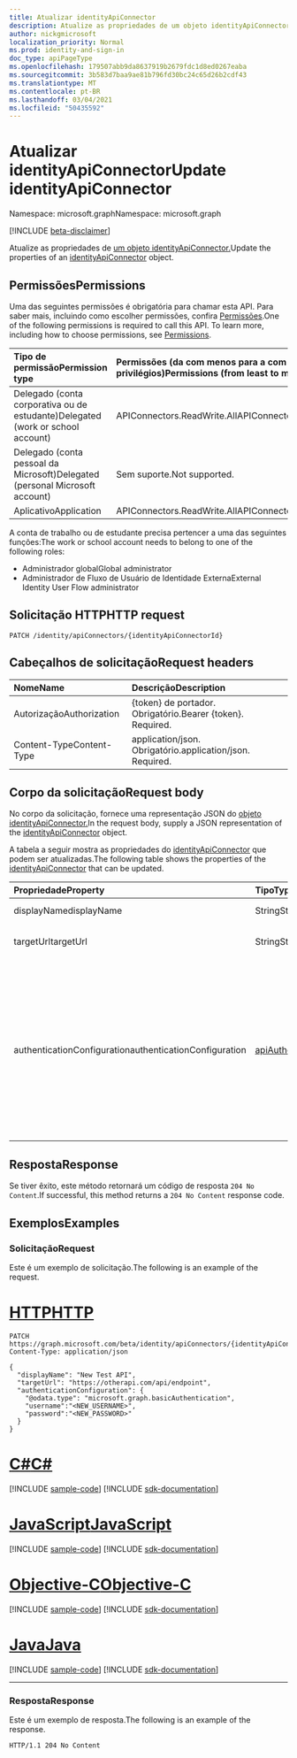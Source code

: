 ```yaml
---
title: Atualizar identityApiConnector
description: Atualize as propriedades de um objeto identityApiConnector.
author: nickgmicrosoft
localization_priority: Normal
ms.prod: identity-and-sign-in
doc_type: apiPageType
ms.openlocfilehash: 179507abb9da8637919b2679fdc1d8ed0267eaba
ms.sourcegitcommit: 3b583d7baa9ae81b796fd30bc24c65d26b2cdf43
ms.translationtype: MT
ms.contentlocale: pt-BR
ms.lasthandoff: 03/04/2021
ms.locfileid: "50435592"
---
```

# <a name="update-identityapiconnector"></a><span data-ttu-id="ef0da-103">Atualizar identityApiConnector</span><span class="sxs-lookup"><span data-stu-id="ef0da-103">Update identityApiConnector</span></span>

<span data-ttu-id="ef0da-104">Namespace: microsoft.graph</span><span class="sxs-lookup"><span data-stu-id="ef0da-104">Namespace: microsoft.graph</span></span>

[!INCLUDE [beta-disclaimer](../../includes/beta-disclaimer.md)]

<span data-ttu-id="ef0da-105">Atualize as propriedades de [um objeto identityApiConnector.](../resources/identityapiconnector.md)</span><span class="sxs-lookup"><span data-stu-id="ef0da-105">Update the properties of an [identityApiConnector](../resources/identityapiconnector.md) object.</span></span>

## <a name="permissions"></a><span data-ttu-id="ef0da-106">Permissões</span><span class="sxs-lookup"><span data-stu-id="ef0da-106">Permissions</span></span>

<span data-ttu-id="ef0da-p101">Uma das seguintes permissões é obrigatória para chamar esta API. Para saber mais, incluindo como escolher permissões, confira [Permissões](/graph/permissions-reference).</span><span class="sxs-lookup"><span data-stu-id="ef0da-p101">One of the following permissions is required to call this API. To learn more, including how to choose permissions, see [Permissions](/graph/permissions-reference).</span></span>

| <span data-ttu-id="ef0da-109">Tipo de permissão</span><span class="sxs-lookup"><span data-stu-id="ef0da-109">Permission type</span></span>                        | <span data-ttu-id="ef0da-110">Permissões (da com menos para a com mais privilégios)</span><span class="sxs-lookup"><span data-stu-id="ef0da-110">Permissions (from least to most privileged)</span></span> |
| :------------------------------------- | :------------------------------------------ |
| <span data-ttu-id="ef0da-111">Delegado (conta corporativa ou de estudante)</span><span class="sxs-lookup"><span data-stu-id="ef0da-111">Delegated (work or school account)</span></span>     | <span data-ttu-id="ef0da-112">APIConnectors.ReadWrite.All</span><span class="sxs-lookup"><span data-stu-id="ef0da-112">APIConnectors.ReadWrite.All</span></span> |
| <span data-ttu-id="ef0da-113">Delegado (conta pessoal da Microsoft)</span><span class="sxs-lookup"><span data-stu-id="ef0da-113">Delegated (personal Microsoft account)</span></span> | <span data-ttu-id="ef0da-114">Sem suporte.</span><span class="sxs-lookup"><span data-stu-id="ef0da-114">Not supported.</span></span>  |
| <span data-ttu-id="ef0da-115">Aplicativo</span><span class="sxs-lookup"><span data-stu-id="ef0da-115">Application</span></span>                            | <span data-ttu-id="ef0da-116">APIConnectors.ReadWrite.All</span><span class="sxs-lookup"><span data-stu-id="ef0da-116">APIConnectors.ReadWrite.All</span></span> |

<span data-ttu-id="ef0da-117">A conta de trabalho ou de estudante precisa pertencer a uma das seguintes funções:</span><span class="sxs-lookup"><span data-stu-id="ef0da-117">The work or school account needs to belong to one of the following roles:</span></span>

* <span data-ttu-id="ef0da-118">Administrador global</span><span class="sxs-lookup"><span data-stu-id="ef0da-118">Global administrator</span></span>
* <span data-ttu-id="ef0da-119">Administrador de Fluxo de Usuário de Identidade Externa</span><span class="sxs-lookup"><span data-stu-id="ef0da-119">External Identity User Flow administrator</span></span>

## <a name="http-request"></a><span data-ttu-id="ef0da-120">Solicitação HTTP</span><span class="sxs-lookup"><span data-stu-id="ef0da-120">HTTP request</span></span>

<!-- {
  "blockType": "ignored"
}
-->

``` http
PATCH /identity/apiConnectors/{identityApiConnectorId}
```

## <a name="request-headers"></a><span data-ttu-id="ef0da-121">Cabeçalhos de solicitação</span><span class="sxs-lookup"><span data-stu-id="ef0da-121">Request headers</span></span>
|<span data-ttu-id="ef0da-122">Nome</span><span class="sxs-lookup"><span data-stu-id="ef0da-122">Name</span></span>|<span data-ttu-id="ef0da-123">Descrição</span><span class="sxs-lookup"><span data-stu-id="ef0da-123">Description</span></span>|
|:---|:---|
|<span data-ttu-id="ef0da-124">Autorização</span><span class="sxs-lookup"><span data-stu-id="ef0da-124">Authorization</span></span>|<span data-ttu-id="ef0da-p102">{token} de portador. Obrigatório.</span><span class="sxs-lookup"><span data-stu-id="ef0da-p102">Bearer {token}. Required.</span></span>|
|<span data-ttu-id="ef0da-127">Content-Type</span><span class="sxs-lookup"><span data-stu-id="ef0da-127">Content-Type</span></span>|<span data-ttu-id="ef0da-p103">application/json. Obrigatório.</span><span class="sxs-lookup"><span data-stu-id="ef0da-p103">application/json. Required.</span></span>|

## <a name="request-body"></a><span data-ttu-id="ef0da-130">Corpo da solicitação</span><span class="sxs-lookup"><span data-stu-id="ef0da-130">Request body</span></span>
<span data-ttu-id="ef0da-131">No corpo da solicitação, fornece uma representação JSON do [objeto identityApiConnector.](../resources/identityapiconnector.md)</span><span class="sxs-lookup"><span data-stu-id="ef0da-131">In the request body, supply a JSON representation of the [identityApiConnector](../resources/identityapiconnector.md) object.</span></span>

<span data-ttu-id="ef0da-132">A tabela a seguir mostra as propriedades do [identityApiConnector](../resources/identityapiconnector.md) que podem ser atualizadas.</span><span class="sxs-lookup"><span data-stu-id="ef0da-132">The following table shows the properties of the [identityApiConnector](../resources/identityapiconnector.md) that can be updated.</span></span>


|<span data-ttu-id="ef0da-133">Propriedade</span><span class="sxs-lookup"><span data-stu-id="ef0da-133">Property</span></span>|<span data-ttu-id="ef0da-134">Tipo</span><span class="sxs-lookup"><span data-stu-id="ef0da-134">Type</span></span>|<span data-ttu-id="ef0da-135">Descrição</span><span class="sxs-lookup"><span data-stu-id="ef0da-135">Description</span></span>|
|:---|:---|:---|
|<span data-ttu-id="ef0da-136">displayName</span><span class="sxs-lookup"><span data-stu-id="ef0da-136">displayName</span></span>|<span data-ttu-id="ef0da-137">String</span><span class="sxs-lookup"><span data-stu-id="ef0da-137">String</span></span>| <span data-ttu-id="ef0da-138">O nome do conector da API.</span><span class="sxs-lookup"><span data-stu-id="ef0da-138">The name of the API connector.</span></span> |
|<span data-ttu-id="ef0da-139">targetUrl</span><span class="sxs-lookup"><span data-stu-id="ef0da-139">targetUrl</span></span>|<span data-ttu-id="ef0da-140">String</span><span class="sxs-lookup"><span data-stu-id="ef0da-140">String</span></span>| <span data-ttu-id="ef0da-141">A URL do ponto de extremidade da API a ser chamada.</span><span class="sxs-lookup"><span data-stu-id="ef0da-141">The URL of the API endpoint to call.</span></span> |
|<span data-ttu-id="ef0da-142">authenticationConfiguration</span><span class="sxs-lookup"><span data-stu-id="ef0da-142">authenticationConfiguration</span></span>|[<span data-ttu-id="ef0da-143">apiAuthenticationConfigurationBase</span><span class="sxs-lookup"><span data-stu-id="ef0da-143">apiAuthenticationConfigurationBase</span></span>](../resources/apiauthenticationconfigurationbase.md)|<span data-ttu-id="ef0da-144">O objeto que descreve os detalhes de configuração de autenticação para chamar a API.</span><span class="sxs-lookup"><span data-stu-id="ef0da-144">The object which describes the authentication configuration details for calling the API.</span></span> <span data-ttu-id="ef0da-145">Somente [a autenticação básica](../resources/basicauthentication.md) é suportada no momento.</span><span class="sxs-lookup"><span data-stu-id="ef0da-145">Only [Basic authentication](../resources/basicauthentication.md) is supported at this time.</span></span> <span data-ttu-id="ef0da-146">Todas as propriedades do apiAuthenticationConfigurationBase devem ser definidas ao mesmo tempo, como nome de usuário e senha.</span><span class="sxs-lookup"><span data-stu-id="ef0da-146">All properties of the apiAuthenticationConfigurationBase must be set at the same time, like both username and password.</span></span>|

## <a name="response"></a><span data-ttu-id="ef0da-147">Resposta</span><span class="sxs-lookup"><span data-stu-id="ef0da-147">Response</span></span>

<span data-ttu-id="ef0da-148">Se tiver êxito, este método retornará um código de resposta `204 No Content`.</span><span class="sxs-lookup"><span data-stu-id="ef0da-148">If successful, this method returns a `204 No Content` response code.</span></span>

## <a name="examples"></a><span data-ttu-id="ef0da-149">Exemplos</span><span class="sxs-lookup"><span data-stu-id="ef0da-149">Examples</span></span>

### <a name="request"></a><span data-ttu-id="ef0da-150">Solicitação</span><span class="sxs-lookup"><span data-stu-id="ef0da-150">Request</span></span>

<span data-ttu-id="ef0da-151">Este é um exemplo de solicitação.</span><span class="sxs-lookup"><span data-stu-id="ef0da-151">The following is an example of the request.</span></span>


# <a name="http"></a>[<span data-ttu-id="ef0da-152">HTTP</span><span class="sxs-lookup"><span data-stu-id="ef0da-152">HTTP</span></span>](#tab/http)
<!-- {
  "blockType": "request",
  "name": "update_identityapiconnector"
}
-->

``` http
PATCH https://graph.microsoft.com/beta/identity/apiConnectors/{identityApiConnectorId}
Content-Type: application/json

{
  "displayName": "New Test API",
  "targetUrl": "https://otherapi.com/api/endpoint",
  "authenticationConfiguration": {
    "@odata.type": "microsoft.graph.basicAuthentication",
    "username":"<NEW_USERNAME>", 
    "password":"<NEW_PASSWORD>"
  }
}
```
# <a name="c"></a>[<span data-ttu-id="ef0da-153">C#</span><span class="sxs-lookup"><span data-stu-id="ef0da-153">C#</span></span>](#tab/csharp)
[!INCLUDE [sample-code](../includes/snippets/csharp/update-identityapiconnector-csharp-snippets.md)]
[!INCLUDE [sdk-documentation](../includes/snippets/snippets-sdk-documentation-link.md)]

# <a name="javascript"></a>[<span data-ttu-id="ef0da-154">JavaScript</span><span class="sxs-lookup"><span data-stu-id="ef0da-154">JavaScript</span></span>](#tab/javascript)
[!INCLUDE [sample-code](../includes/snippets/javascript/update-identityapiconnector-javascript-snippets.md)]
[!INCLUDE [sdk-documentation](../includes/snippets/snippets-sdk-documentation-link.md)]

# <a name="objective-c"></a>[<span data-ttu-id="ef0da-155">Objective-C</span><span class="sxs-lookup"><span data-stu-id="ef0da-155">Objective-C</span></span>](#tab/objc)
[!INCLUDE [sample-code](../includes/snippets/objc/update-identityapiconnector-objc-snippets.md)]
[!INCLUDE [sdk-documentation](../includes/snippets/snippets-sdk-documentation-link.md)]

# <a name="java"></a>[<span data-ttu-id="ef0da-156">Java</span><span class="sxs-lookup"><span data-stu-id="ef0da-156">Java</span></span>](#tab/java)
[!INCLUDE [sample-code](../includes/snippets/java/update-identityapiconnector-java-snippets.md)]
[!INCLUDE [sdk-documentation](../includes/snippets/snippets-sdk-documentation-link.md)]

---


### <a name="response"></a><span data-ttu-id="ef0da-157">Resposta</span><span class="sxs-lookup"><span data-stu-id="ef0da-157">Response</span></span>

<span data-ttu-id="ef0da-158">Este é um exemplo de resposta.</span><span class="sxs-lookup"><span data-stu-id="ef0da-158">The following is an example of the response.</span></span>

<!-- {
  "blockType": "response",
}
-->

``` http
HTTP/1.1 204 No Content
```
